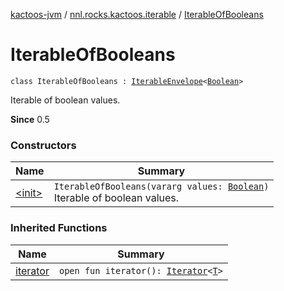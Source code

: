 [kactoos-jvm](../../index.md) / [nnl.rocks.kactoos.iterable](../index.md) / [IterableOfBooleans](./index.md)

# IterableOfBooleans

`class IterableOfBooleans : `[`IterableEnvelope`](../-iterable-envelope/index.md)`<`[`Boolean`](https://kotlinlang.org/api/latest/jvm/stdlib/kotlin/-boolean/index.html)`>`

Iterable of boolean values.

**Since**
0.5

### Constructors

| Name | Summary |
|---|---|
| [&lt;init&gt;](-init-.md) | `IterableOfBooleans(vararg values: `[`Boolean`](https://kotlinlang.org/api/latest/jvm/stdlib/kotlin/-boolean/index.html)`)`<br>Iterable of boolean values. |

### Inherited Functions

| Name | Summary |
|---|---|
| [iterator](../-iterable-envelope/iterator.md) | `open fun iterator(): `[`Iterator`](https://kotlinlang.org/api/latest/jvm/stdlib/kotlin.collections/-iterator/index.html)`<`[`T`](../-iterable-envelope/index.md#T)`>` |
